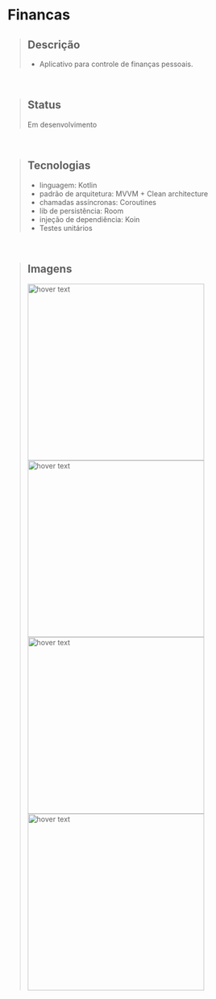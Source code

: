 # Financas

> ## Descrição
>
> - Aplicativo para controle de finanças pessoais.
> 
<br/>

> ## Status
> Em desenvolvimento
<br/>

> ## Tecnologias
>
> - linguagem: Kotlin
> - padrão de arquitetura: MVVM + Clean architecture
> - chamadas assíncronas: Coroutines
> - lib de persistência: Room
> - injeção de dependiência: Koin
> - Testes unitários
>
<br/>

> ## Imagens
> 
> <p align="start">
> <img src="https://user-images.githubusercontent.com/12566865/151184916-e286f053-1046-4dac-81ce-329c328f861a.jpeg" width="350" title="hover text">
> <img src="https://user-images.githubusercontent.com/12566865/151225829-8694b620-b1cf-45d5-a0fd-7dc1c5c48f69.jpeg" width="350" title="hover text">
> <img src="https://user-images.githubusercontent.com/12566865/151225836-0fb0c62f-4fe7-4221-9255-5681edd376ab.jpeg" width="350" title="hover text">
> <img src="https://user-images.githubusercontent.com/12566865/151225837-37e4386a-8fa9-42cf-9085-846f9eba3964.jpeg" width="350" title="hover text">
> 
> </p>
> 
